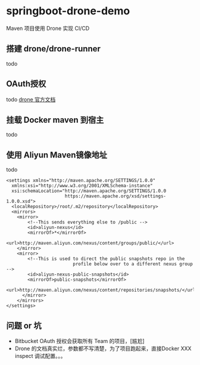 # springboot-drone-demo
Maven 项目使用 Drone 实现 CI/CD

## 搭建 drone/drone-runner
todo

## OAuth授权
todo
[drone 官方文档](https://readme.drone.io/server/provider/github/)

## 挂载 Docker maven  到宿主
todo
## 使用 Aliyun Maven镜像地址
todo

```
<settings xmlns="http://maven.apache.org/SETTINGS/1.0.0"
  xmlns:xsi="http://www.w3.org/2001/XMLSchema-instance"
  xsi:schemaLocation="http://maven.apache.org/SETTINGS/1.0.0
                      https://maven.apache.org/xsd/settings-1.0.0.xsd">
  <localRepository>/root/.m2/repository</localRepository>
  <mirrors>
    <mirror>
        <!--This sends everything else to /public -->
        <id>aliyun-nexus</id>
        <mirrorOf>*</mirrorOf>
        <url>http://maven.aliyun.com/nexus/content/groups/public/</url>
    </mirror>
    <mirror>
        <!--This is used to direct the public snapshots repo in the
                         profile below over to a different nexus group -->
        <id>aliyun-nexus-public-snapshots</id>
        <mirrorOf>public-snapshots</mirrorOf>
        <url>http://maven.aliyun.com/nexus/content/repositories/snapshots/</url>
      </mirror>
    </mirrors>
</settings>
```

## 问题 or 坑
* Bitbucket OAuth 授权会获取所有 Team 的项目，[尴尬]
* Drone 的文档真实烂，参数都不写清楚，为了项目跑起来，直接Docker XXX inspect 调试配置。。。 


